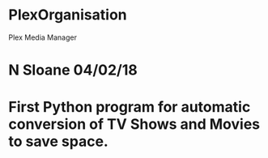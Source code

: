 # PlexOrganisation
Plex Media Manager
# N Sloane 04/02/18
# First Python program for automatic conversion of TV Shows and Movies to save space.
